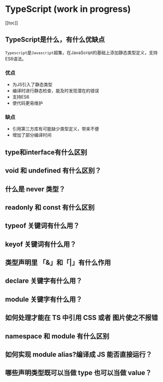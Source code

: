 # TypeScript (work in progress)
[[toc]]
## TypeScript是什么，有什么优缺点
`Typescript`是`Javascript`超集，在JavaScript的基础上添加静态类型定义，支持ES6语法。
### 优点
- 为JS引入了静态类型
- 编译时进行静态检查，能及时发现潜在的错误
- 支持ES6
- 使代码更易维护
### 缺点
- 引用第三方库有可能缺少类型定义，带来不便
- 增加了部分编译时间

## type和interface有什么区别
## void 和 undefined 有什么区别？
## 什么是 never 类型？
## readonly 和 const 有什么区别
## typeof 关键词有什么用？
## keyof 关键词有什么用？
## 类型声明里 「&」和「|」有什么作用
## declare 关键字有什么用？
## module 关键字有什么用？
## 如何处理才能在 TS 中引用 CSS 或者 图片使之不报错
## namespace 和 module 有什么区别
## 如何实现 module alias?编译成 JS 能否直接运行？
## 哪些声明类型既可以当做 type 也可以当做 value？
